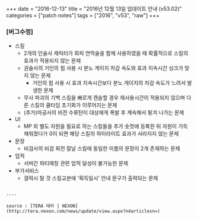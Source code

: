 +++
date = "2016-12-13"
title = "2016년 12월 13일 업데이트 안내 (v53.02)"
categories = ["patch notes"]
tags = ["2016", "v53", "raw"]
+++

### [버그수정]
- 스킬
  - 2개의 인술사 캐릭터가 회피 연막술을 함께 사용하였을 때 확률적으로 스킬의 효과가 적용되지 않는 문제 
  - 권술사의 거인의 힘 사용 시 분노 게이지 차감 속도와 효과 지속시간 싱크가 맞지 않는 문제 
    - 거인의 힘 사용 시 효과 지속시간보다 분노 게이지의 차감 속도가 느려서 발생한 문제 
  - 무사 파괴의 기백 스킬을 빠르게 캔슬할 경우 재사용시간이 적용되지 않으며 다른 스킬의 쿨타임 초기화가 이루어지는 문제 
  - (추가)마공사의 비전 수류탄이 대상에게 폭발 후 계속해서 튕겨 나가는 문제 
- UI
  - MP 외 별도 자원을 필요로 하는 스킬들을 추가 숏컷에 등록한 뒤 자원이 가득 채워졌다가 0이 되면 해당 스킬의 하이라이트 효과가 사라지지 않는 문제 
- 문장
  - 비검사의 비검 회전 칼날 스킬에 동일한 이름의 문장이 2개 존재하는 문제 
- 업적
  - 서버간 파티매칭 관련 업적 달성이 불가능한 문제
- 부가서비스
  - 갤럭시 탈 것 스킬교본에 '획득일시' 안내 문구가 출력되는 문제 
```

----

source : [TERA 테라 | NEXON](http://tera.nexon.com/news/update/view.aspx?n4articlesn=)
